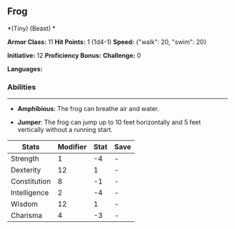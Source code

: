 ## Frog
*(Tiny) (Beast) *

**Armor Class:** 11
**Hit Points:** 1 (1d4-1)
**Speed:** {"walk": 20, "swim": 20}

**Initiative:** 12
**Proficiency Bonus:**
**Challenge:** 0

**Languages:** 

### Abilities
 --- 
- **Amphibious**: The frog can breathe air and water.

- **Jumper**: The frog can jump up to 10 feet horizontally and 5 feet vertically without a running start.



| Stats | Modifier | Stat | Save
| ---- | ---- | ---- | ---- |
| Strength | 1 | -4 | - |
| Dexterity | 12 | 1 | - |
| Constitution | 8 | -1 | - |
| Intelligence | 2 | -4 | - |
| Wisdom | 12 | 1 | - |
| Charisma | 4 | -3 | - |

